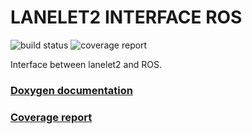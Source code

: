 # LANELET2 INTERFACE ROS

![build status](https://gitlab.mrt.uni-karlsruhe.de/lanelet2/lanelet2_interface_ros/badges/master/build.svg)
![coverage report](https://gitlab.mrt.uni-karlsruhe.de/lanelet2/lanelet2_interface_ros/badges/master/coverage.svg)

Interface between lanelet2 and ROS.

### [Doxygen documentation](http://lanelet2.pages.mrt.uni-karlsruhe.de/lanelet2_interface_ros/doxygen/index.html)
### [Coverage report](http://lanelet2.pages.mrt.uni-karlsruhe.de/lanelet2_interface_ros/coverage/index.html)
